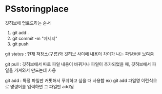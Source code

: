 # PSstoringplace

깃허브에 업로드하는 순서
1. git add .
2. git commit -m "메세지"
3. git push

git status : 현재 저장소(구름)와 깃허브 사이에 내용이 차이가 나는 파일들을 보여줌

git pull : 깃허브에서 따로 파일 내용이 바뀌거나 파일이 추가되었을 때, 깃허브에서 파일을 가져와서 만드는데 사용

git add : 특정 파일만 커핏해서 푸쉬하고 싶을 때 사용함
ex) git add 파일명 이런식으로 명령어를 입력하면 그 파일만 add됨